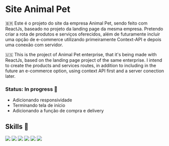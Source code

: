 # Site Animal Pet

🇧🇷 Este é o projeto do site da empresa Animal Pet, sendo feito com ReactJs, baseado no projeto da landing page da mesma empresa. Pretendo criar a rota de produtos e serviços oferecidos, além de futuramente incluir uma opção de e-commerce utilizando primeiramente Context-API e depois uma conexão com servidor.

🇺🇸 This is the project of Animal Pet enterprise, that it's being made with ReactJs, based on the landing page project of the same enterprise. I intend to create the products and services routes, in addition to including in the future an e-commerce option, using context API first and a server conection later.

### Status: In progress 🚧
- Adicionando responsividade
- Terminando tela de início
- Adicionando a função de compra e delivery

## Skills 🧰
<div>
  <img src="https://img.shields.io/badge/HTML5-E34F26?style=for-the-badge&logo=html5&logoColor=white"> 
  <img src="https://img.shields.io/badge/CSS3-1572B6?style=for-the-badge&logo=css3&logoColor=white">  
  <img src="https://img.shields.io/badge/TypeScript-007ACC?style=for-the-badge&logo=typescript&logoColor=white">  
  <img src="https://img.shields.io/badge/React-20232A?style=for-the-badge&logo=react&logoColor=61DAFB"/> 
  <img src="https://img.shields.io/badge/React_Router-CA4245?style=for-the-badge&logo=react-router&logoColor=white" />
  <img src="https://img.shields.io/badge/styled--components-DB7093?style=for-the-badge&logo=styled-components&logoColor=white" />
</div>
